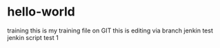 # hello-world
training
this is my training file on GIT
this is editing via branch
jenkin test
jenkin script test 1
